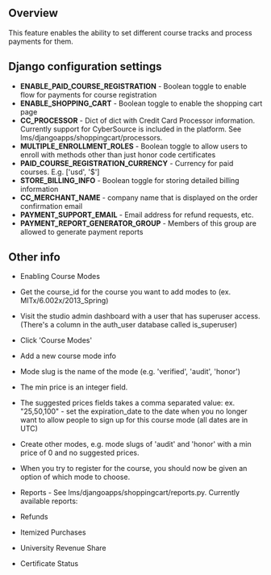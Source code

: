 ## Overview

This feature enables the ability to set different course tracks and process payments for them.

## Django configuration settings

* **ENABLE_PAID_COURSE_REGISTRATION** - Boolean toggle to enable flow for payments for course registration
* **ENABLE_SHOPPING_CART** - Boolean toggle to enable the shopping cart page
* **CC_PROCESSOR** - Dict of dict with Credit Card Processor information. Currently support for CyberSource is included in the platform. See lms/djangoapps/shoppingcart/processors.
* **MULTIPLE_ENROLLMENT_ROLES** - Boolean toggle to allow users to enroll with methods other than just honor code certificates
* **PAID_COURSE_REGISTRATION_CURRENCY** - Currency for paid courses. E.g. ['usd', '$']
* **STORE_BILLING_INFO** - Boolean toggle for storing detailed billing information
* **CC_MERCHANT_NAME** - company name that is displayed on the order confirmation email 
* **PAYMENT_SUPPORT_EMAIL** - Email address for refund requests, etc.
* **PAYMENT_REPORT_GENERATOR_GROUP** - Members of this group are allowed to generate payment reports

## Other info

* Enabling Course Modes
 * Get the course_id for the course you want to add modes to (ex. MITx/6.002x/2013_Spring)
 * Visit the studio admin dashboard with a user that has superuser access. (There's a column in the auth_user database called is_superuser)
 * Click 'Course Modes'
 * Add a new course mode info
  * Mode slug is the name of the mode (e.g. 'verified', 'audit', 'honor')
  * The min price is an integer field. 
  * The suggested prices fields takes a comma separated value: ex. "25,50,100" - set the expiration_date to the date when you no longer want to allow people to sign up for this course mode (all dates are in UTC)
 * Create other modes, e.g. mode slugs of 'audit' and 'honor' with a min price of 0 and no suggested prices.
 * When you try to register for the course, you should now be given an option of which mode to choose.

* Reports - See lms/djangoapps/shoppingcart/reports.py. Currently available reports:
 * Refunds
 * Itemized Purchases
 * University Revenue Share
 * Certificate Status
